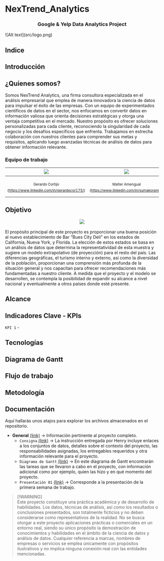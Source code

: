 # NexTrend_Analytics

<h3 align="center">Google & Yelp Data Analytics Project</h3>
![Alt text](src/logo.png)

## Indice

## Introducción

## ¿Quienes somos?

Somos NexTrend Analytics, una firma consultora especializada en el análisis empresarial que emplea de manera innovadora la ciencia de datos para impulsar el éxito de las empresas. Con un equipo de experimentados científicos de datos en el sector, nos enfocamos en convertir datos en información valiosa que orienta decisiones estratégicas y otorga una ventaja competitiva en el mercado.
Nuestro propósito es ofrecer soluciones personalizadas para cada cliente, reconociendo la singularidad de cada negocio y los desafíos específicos que enfrenta. Trabajamos en estrecha colaboración con nuestros clientes para comprender sus metas y requisitos, aplicando luego avanzadas técnicas de análisis de datos para obtener información relevante.

### Equipo de trabajo

| <img src="https://media.licdn.com/dms/image/D4E03AQECG26Wygaa_A/profile-displayphoto-shrink_800_800/0/1687742730455?e=1709769600&v=beta&t=n7LkLmLBx2dqpkL6AdxcvY632uUREuXpbY0jK0EngTU" width=100> | <img src="https://media.licdn.com/dms/image/D4D35AQFpQHr9pYizkA/profile-framedphoto-shrink_800_800/0/1695659112940?e=1704945600&v=beta&t=P1t-prtvCZeXPVdjTrFTZGBWYjCHyDU-vtedYT-kfA8" width=100> | <img src="https://media.licdn.com/media/AAYQAQSOAAgAAQAAAAAAAB-zrMZEDXI2T62PSuT6kpB6qg.png" width=100> | <img src="https://media.licdn.com/dms/image/D4D35AQGOhVSFapXYqg/profile-framedphoto-shrink_800_800/0/1704308367510?e=1704945600&v=beta&t=aR8uVWDzE6GHjT30V3cslS-C18EjvqO7iQWPJuyLknA" width=100> | <img src="https://media.licdn.com/dms/image/D4D35AQEIjBqnbSFbmg/profile-framedphoto-shrink_800_800/0/1703185834342?e=1704913200&v=beta&t=IieioGmOpcF4EmOUnxv0xoHxTkciNvDLkt3noq_3KZ8" width=100> |
|:---------------:|:---------:|:---------:|:---------:|:---------:| 
|<sub> Gerardo Cortijo (https://www.linkedin.com/in/gerardocor175/)</sub>|<sub> Walter Amengual (https://www.linkedin.com/in/sumakorama/)</sub>|<sub> Mayra Sierra Torres (https://www.linkedin.com/in/mayrasierraat/)</sub>|<sub> Guido Ignacio Lujan (https://www.linkedin.com/in/guido-lujan/)</sub>|<sub> Hans Pulido Santiago (https://www.linkedin.com/in/hans-pulido001/)</sub>|

## Objetivo

<p align=center><img src= "https://www.bluescitydeli.com/wp/wp-content/uploads/2023/10/bcd-website-20year.png" width=400> </p>

El propósito principal de este proyecto es proporcionar una buena posición al nuevo establecimiento de Bar “Bues City Deli” en los estados de California, Nueva York, y Florida. La elección de estos estados se basa en un análisis de datos que determina la representatividad de esta muestra y sugiere un modelo extrapolativo (de proyección) para el resto del país. Las diferencias geográficas, el turismo interno y externo, así como la diversidad de la población, proporcionan una comprensión más profunda de la situación general y nos capacitan para ofrecer recomendaciones más fundamentadas a nuestro cliente.
A medida que el proyecto y el modelo se desarrollen, se contempla la posibilidad de expandir su alcance a nivel nacional y eventualmente a otros países donde  esté presente.

## Alcance



## Indicadores Clave - KPIs

`KPI 1` - 

## Tecnologías

## Diagrama de Gantt

## Flujo de trabajo

## Metodología 

## Documentación

Aquí hallarás unos atajos para explorar los archivos almacenados en el repositorio.

- **General** [(link)]() → Información pertinente al proyecto completo.
    - `Consigna` [(link)]() → La instrucción entregada por Henry incluye enlaces a los conjuntos de datos, detalles sobre el contexto del proyecto, las responsabilidades asignadas, los entregables requeridos y otra información relevante para el proyecto.
    -  `Diagrama de Gantt` [(link)]() →  En este diagrama de Gantt encontrarán las tareas que se llevaron a cabo en el proyecto, con información adicional como por ejemplo, quien las hizo y en qué momento del proyecto.
    -  `Presentación 01` [(link)]() →  Corresponde a la presentación de la primera semana de trabajo.

> [!WARNING]\
> Este proyecto constituye una práctica académica y de desarrollo de habilidades. Los datos, técnicas de análisis, así como los resultados o conclusiones presentados, son totalmente ficticios y no deben considerarse como representativos de la realidad. No se busca otorgar a este proyecto aplicaciones prácticas o comerciales en un entorno real, siendo su único propósito la demostración de conocimientos y habilidades en el ámbito de la ciencia de datos y análisis de datos.
Cualquier referencia a marcas, nombres de empresas o servicios se emplea únicamente con propósitos ilustrativos y no implica ninguna conexión real con las entidades mencionadas.

